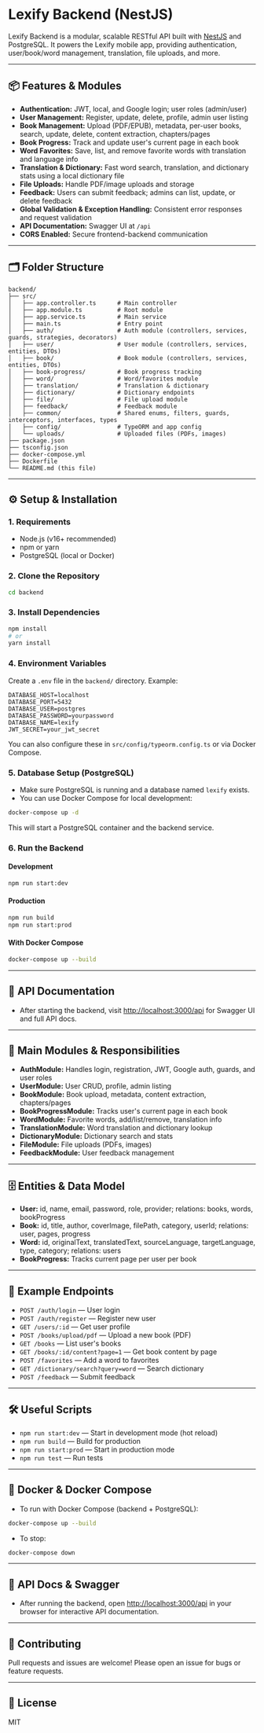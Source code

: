 # Lexify Backend (NestJS)

Lexify Backend is a modular, scalable RESTful API built with [NestJS](https://nestjs.com/) and PostgreSQL. It powers the Lexify mobile app, providing authentication, user/book/word management, translation, file uploads, and more.

---

## 📦 Features & Modules

- **Authentication:** JWT, local, and Google login; user roles (admin/user)
- **User Management:** Register, update, delete, profile, admin user listing
- **Book Management:** Upload (PDF/EPUB), metadata, per-user books, search, update, delete, content extraction, chapters/pages
- **Book Progress:** Track and update user's current page in each book
- **Word Favorites:** Save, list, and remove favorite words with translation and language info
- **Translation & Dictionary:** Fast word search, translation, and dictionary stats using a local dictionary file
- **File Uploads:** Handle PDF/image uploads and storage
- **Feedback:** Users can submit feedback; admins can list, update, or delete feedback
- **Global Validation & Exception Handling:** Consistent error responses and request validation
- **API Documentation:** Swagger UI at `/api`
- **CORS Enabled:** Secure frontend-backend communication

---

## 🗂️ Folder Structure

```
backend/
├── src/
│   ├── app.controller.ts      # Main controller
│   ├── app.module.ts          # Root module
│   ├── app.service.ts         # Main service
│   ├── main.ts                # Entry point
│   ├── auth/                  # Auth module (controllers, services, guards, strategies, decorators)
│   ├── user/                  # User module (controllers, services, entities, DTOs)
│   ├── book/                  # Book module (controllers, services, entities, DTOs)
│   ├── book-progress/         # Book progress tracking
│   ├── word/                  # Word/favorites module
│   ├── translation/           # Translation & dictionary
│   ├── dictionary/            # Dictionary endpoints
│   ├── file/                  # File upload module
│   ├── feedback/              # Feedback module
│   ├── common/                # Shared enums, filters, guards, interceptors, interfaces, types
│   ├── config/                # TypeORM and app config
│   └── uploads/               # Uploaded files (PDFs, images)
├── package.json
├── tsconfig.json
├── docker-compose.yml
├── Dockerfile
└── README.md (this file)
```

---

## ⚙️ Setup & Installation

### 1. Requirements

- Node.js (v16+ recommended)
- npm or yarn
- PostgreSQL (local or Docker)

### 2. Clone the Repository

```bash
cd backend
```

### 3. Install Dependencies

```bash
npm install
# or
yarn install
```

### 4. Environment Variables

Create a `.env` file in the `backend/` directory. Example:

```
DATABASE_HOST=localhost
DATABASE_PORT=5432
DATABASE_USER=postgres
DATABASE_PASSWORD=yourpassword
DATABASE_NAME=lexify
JWT_SECRET=your_jwt_secret
```

You can also configure these in `src/config/typeorm.config.ts` or via Docker Compose.

### 5. Database Setup (PostgreSQL)

- Make sure PostgreSQL is running and a database named `lexify` exists.
- You can use Docker Compose for local development:

```bash
docker-compose up -d
```

This will start a PostgreSQL container and the backend service.

### 6. Run the Backend

#### Development

```bash
npm run start:dev
```

#### Production

```bash
npm run build
npm run start:prod
```

#### With Docker Compose

```bash
docker-compose up --build
```

---

## 📝 API Documentation

- After starting the backend, visit [http://localhost:3000/api](http://localhost:3000/api) for Swagger UI and full API docs.

---

## 🧩 Main Modules & Responsibilities

- **AuthModule:** Handles login, registration, JWT, Google auth, guards, and user roles
- **UserModule:** User CRUD, profile, admin listing
- **BookModule:** Book upload, metadata, content extraction, chapters/pages
- **BookProgressModule:** Tracks user's current page in each book
- **WordModule:** Favorite words, add/list/remove, translation info
- **TranslationModule:** Word translation and dictionary lookup
- **DictionaryModule:** Dictionary search and stats
- **FileModule:** File uploads (PDFs, images)
- **FeedbackModule:** User feedback management

---

## 🗄️ Entities & Data Model

- **User:** id, name, email, password, role, provider; relations: books, words, bookProgress
- **Book:** id, title, author, coverImage, filePath, category, userId; relations: user, pages, progress
- **Word:** id, originalText, translatedText, sourceLanguage, targetLanguage, type, category; relations: users
- **BookProgress:** Tracks current page per user per book

---

## 🔑 Example Endpoints

- `POST /auth/login` — User login
- `POST /auth/register` — Register new user
- `GET /users/:id` — Get user profile
- `POST /books/upload/pdf` — Upload a new book (PDF)
- `GET /books` — List user's books
- `GET /books/:id/content?page=1` — Get book content by page
- `POST /favorites` — Add a word to favorites
- `GET /dictionary/search?query=word` — Search dictionary
- `POST /feedback` — Submit feedback

---

## 🛠️ Useful Scripts

- `npm run start:dev` — Start in development mode (hot reload)
- `npm run build` — Build for production
- `npm run start:prod` — Start in production mode
- `npm run test` — Run tests

---

## 🐳 Docker & Docker Compose

- To run with Docker Compose (backend + PostgreSQL):

```bash
docker-compose up --build
```

- To stop:

```bash
docker-compose down
```

---

## 📖 API Docs & Swagger

- After running the backend, open [http://localhost:3000/api](http://localhost:3000/api) in your browser for interactive API documentation.

---

## 🤝 Contributing

Pull requests and issues are welcome! Please open an issue for bugs or feature requests.

---

## 📝 License

MIT
